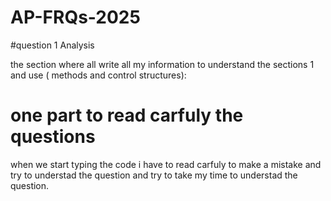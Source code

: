 # AP-FRQs-2025
#question 1 Analysis 

the section where all write all my information to understand the sections 1 and  use ( methods and control structures):

# one part to read carfuly the questions 
when we start typing the code i have to read carfuly to make a mistake and try to understad the question and try to take my time to understad the question.

